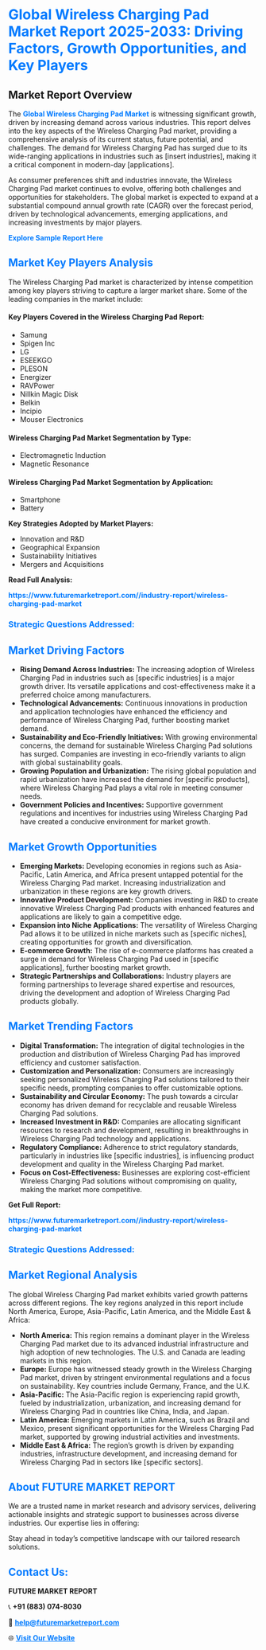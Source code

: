 <h1 style="color: #007BFF;">Global Wireless Charging Pad Market Report 2025-2033: Driving Factors, Growth Opportunities, and Key Players</h1>

<section id="overview">
<h2>Market Report Overview</h2>
<p>The <a href="https://www.futuremarketreport.com//industry-report/wireless-charging-pad-market" style="color: #007BFF; text-decoration: none;"><strong>Global Wireless Charging Pad Market</strong></a> is witnessing significant growth, driven by increasing demand across various industries. This report delves into the key aspects of the Wireless Charging Pad market, providing a comprehensive analysis of its current status, future potential, and challenges. The demand for Wireless Charging Pad has surged due to its wide-ranging applications in industries such as [insert industries], making it a critical component in modern-day [applications].</p>
<p>As consumer preferences shift and industries innovate, the Wireless Charging Pad market continues to evolve, offering both challenges and opportunities for stakeholders. The global market is expected to expand at a substantial compound annual growth rate (CAGR) over the forecast period, driven by technological advancements, emerging applications, and increasing investments by major players.</p>
</section>

<section id="overview">
<p><a href="https://www.futuremarketreport.com//request-sample/reportId=87054" style="color: #007BFF; text-decoration: none;"><strong>Explore Sample Report Here</strong></a></p>
</section>

<section id="key-players">
<h2 style="color: #007BFF;">Market Key Players Analysis</h2>
<p>The Wireless Charging Pad market is characterized by intense competition among key players striving to capture a larger market share. Some of the leading companies in the market include:</p>
<h4>Key Players Covered in the Wireless Charging Pad Report:</h4>
<ul><li>Samung</li><li>Spigen Inc</li><li>LG</li><li>ESEEKGO</li><li>PLESON</li><li>Energizer</li><li>RAVPower</li><li>Nillkin Magic Disk</li><li>Belkin</li><li>Incipio</li><li>Mouser Electronics</li></ul>
<h4>Wireless Charging Pad Market Segmentation by Type:</h4>
<ul><li>Electromagnetic Induction</li><li>Magnetic Resonance</li></ul>

<h4>Wireless Charging Pad Market Segmentation by Application:</h4>
<ul><li>Smartphone</li><li>Battery</li></ul>
<p><strong>Key Strategies Adopted by Market Players:</strong></p>
<ul>
<li>Innovation and R&D</li>
<li>Geographical Expansion</li>
<li>Sustainability Initiatives</li>
<li>Mergers and Acquisitions</li>
</ul>
</section>

<section>
<p><strong>Read Full Analysis: </strong></p><a href="https://www.futuremarketreport.com//industry-report/wireless-charging-pad-market" style="color: #007BFF; text-decoration: none;"><strong>https://www.futuremarketreport.com//industry-report/wireless-charging-pad-market</strong></a>
<h3 style="color: #007BFF;">Strategic Questions Addressed:</h3>
</section>

<section id="driving-factors">
<h2 style="color: #007BFF;">Market Driving Factors</h2>
<ul>
<li><strong>Rising Demand Across Industries:</strong> The increasing adoption of Wireless Charging Pad in industries such as [specific industries] is a major growth driver. Its versatile applications and cost-effectiveness make it a preferred choice among manufacturers.</li>
<li><strong>Technological Advancements:</strong> Continuous innovations in production and application technologies have enhanced the efficiency and performance of Wireless Charging Pad, further boosting market demand.</li>
<li><strong>Sustainability and Eco-Friendly Initiatives:</strong> With growing environmental concerns, the demand for sustainable Wireless Charging Pad solutions has surged. Companies are investing in eco-friendly variants to align with global sustainability goals.</li>
<li><strong>Growing Population and Urbanization:</strong> The rising global population and rapid urbanization have increased the demand for [specific products], where Wireless Charging Pad plays a vital role in meeting consumer needs.</li>
<li><strong>Government Policies and Incentives:</strong> Supportive government regulations and incentives for industries using Wireless Charging Pad have created a conducive environment for market growth.</li>
</ul>
</section>

<section id="growth-opportunities">
<h2 style="color: #007BFF;">Market Growth Opportunities</h2>
<ul>
<li><strong>Emerging Markets:</strong> Developing economies in regions such as Asia-Pacific, Latin America, and Africa present untapped potential for the Wireless Charging Pad market. Increasing industrialization and urbanization in these regions are key growth drivers.</li>
<li><strong>Innovative Product Development:</strong> Companies investing in R&D to create innovative Wireless Charging Pad products with enhanced features and applications are likely to gain a competitive edge.</li>
<li><strong>Expansion into Niche Applications:</strong> The versatility of Wireless Charging Pad allows it to be utilized in niche markets such as [specific niches], creating opportunities for growth and diversification.</li>
<li><strong>E-commerce Growth:</strong> The rise of e-commerce platforms has created a surge in demand for Wireless Charging Pad used in [specific applications], further boosting market growth.</li>
<li><strong>Strategic Partnerships and Collaborations:</strong> Industry players are forming partnerships to leverage shared expertise and resources, driving the development and adoption of Wireless Charging Pad products globally.</li>
</ul>
</section>

<section id="trending-factors">
<h2 style="color: #007BFF;">Market Trending Factors</h2>
<ul>
<li><strong>Digital Transformation:</strong> The integration of digital technologies in the production and distribution of Wireless Charging Pad has improved efficiency and customer satisfaction.</li>
<li><strong>Customization and Personalization:</strong> Consumers are increasingly seeking personalized Wireless Charging Pad solutions tailored to their specific needs, prompting companies to offer customizable options.</li>
<li><strong>Sustainability and Circular Economy:</strong> The push towards a circular economy has driven demand for recyclable and reusable Wireless Charging Pad solutions.</li>
<li><strong>Increased Investment in R&D:</strong> Companies are allocating significant resources to research and development, resulting in breakthroughs in Wireless Charging Pad technology and applications.</li>
<li><strong>Regulatory Compliance:</strong> Adherence to strict regulatory standards, particularly in industries like [specific industries], is influencing product development and quality in the Wireless Charging Pad market.</li>
<li><strong>Focus on Cost-Effectiveness:</strong> Businesses are exploring cost-efficient Wireless Charging Pad solutions without compromising on quality, making the market more competitive.</li>
</ul>
</section>

<section>
<p><strong>Get Full Report: </strong></p><a href="https://www.futuremarketreport.com//industry-report/wireless-charging-pad-market" style="color: #007BFF; text-decoration: none;"><strong>https://www.futuremarketreport.com//industry-report/wireless-charging-pad-market</strong></a>
<h3 style="color: #007BFF;">Strategic Questions Addressed:</h3>
</section>


<section id="regional-analysis">
<h2 style="color: #007BFF;">Market Regional Analysis</h2>
<p>The global Wireless Charging Pad market exhibits varied growth patterns across different regions. The key regions analyzed in this report include North America, Europe, Asia-Pacific, Latin America, and the Middle East & Africa:</p>
<ul>
<li><strong>North America:</strong> This region remains a dominant player in the Wireless Charging Pad market due to its advanced industrial infrastructure and high adoption of new technologies. The U.S. and Canada are leading markets in this region.</li>
<li><strong>Europe:</strong> Europe has witnessed steady growth in the Wireless Charging Pad market, driven by stringent environmental regulations and a focus on sustainability. Key countries include Germany, France, and the U.K.</li>
<li><strong>Asia-Pacific:</strong> The Asia-Pacific region is experiencing rapid growth, fueled by industrialization, urbanization, and increasing demand for Wireless Charging Pad in countries like China, India, and Japan.</li>
<li><strong>Latin America:</strong> Emerging markets in Latin America, such as Brazil and Mexico, present significant opportunities for the Wireless Charging Pad market, supported by growing industrial activities and investments.</li>
<li><strong>Middle East & Africa:</strong> The region’s growth is driven by expanding industries, infrastructure development, and increasing demand for Wireless Charging Pad in sectors like [specific sectors].</li>
</ul>
</section>

<footer>
<h2 style="color: #007BFF;">About FUTURE MARKET REPORT</h2>
<p>We are a trusted name in market research and advisory services, delivering actionable insights and strategic support to businesses across diverse industries. Our expertise lies in offering:</p>

<p>Stay ahead in today’s competitive landscape with our tailored research solutions.</p>

<h2 style="color: #007BFF;">Contact Us:</h2>
<p><strong>FUTURE MARKET REPORT</strong></p>
<p>📞 <strong>+91 (883) 074-8030</strong></p>
<p>📧 <strong><a href="mailto:help@futuremarketreport.com" style="color: #007BFF;">help@futuremarketreport.com</a></strong></p>
<p>🌐 <strong><a href="https://www.futuremarketreport.com/" style="color: #007BFF;">Visit Our Website</a></strong></p>
</footer>